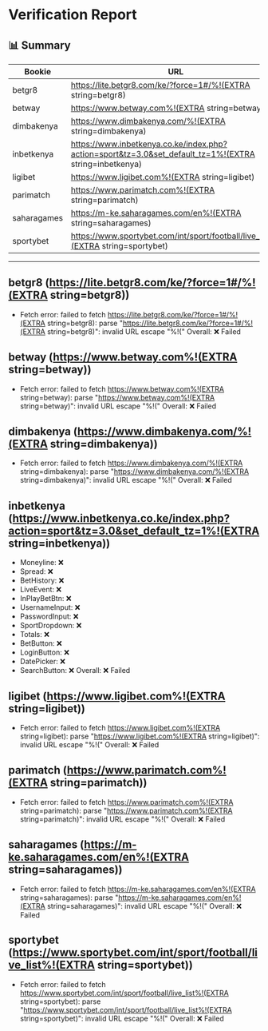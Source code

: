 # Verification Report

## 📊 Summary
| Bookie | URL | Status |
|--------|-----|--------|
| betgr8 | https://lite.betgr8.com/ke/?force=1#/%!(EXTRA string=betgr8) | ❌ |
| betway | https://www.betway.com%!(EXTRA string=betway) | ❌ |
| dimbakenya | https://www.dimbakenya.com/%!(EXTRA string=dimbakenya) | ❌ |
| inbetkenya | https://www.inbetkenya.co.ke/index.php?action=sport&tz=3.0&set_default_tz=1%!(EXTRA string=inbetkenya) | ❌ |
| ligibet | https://www.ligibet.com%!(EXTRA string=ligibet) | ❌ |
| parimatch | https://www.parimatch.com%!(EXTRA string=parimatch) | ❌ |
| saharagames | https://m-ke.saharagames.com/en%!(EXTRA string=saharagames) | ❌ |
| sportybet | https://www.sportybet.com/int/sport/football/live_list%!(EXTRA string=sportybet) | ❌ |

---

## betgr8 (https://lite.betgr8.com/ke/?force=1#/%!(EXTRA string=betgr8))
- Fetch error: failed to fetch https://lite.betgr8.com/ke/?force=1#/%!(EXTRA string=betgr8): parse "https://lite.betgr8.com/ke/?force=1#/%!(EXTRA string=betgr8)": invalid URL escape "%!("
Overall: ❌ Failed

## betway (https://www.betway.com%!(EXTRA string=betway))
- Fetch error: failed to fetch https://www.betway.com%!(EXTRA string=betway): parse "https://www.betway.com%!(EXTRA string=betway)": invalid URL escape "%!("
Overall: ❌ Failed

## dimbakenya (https://www.dimbakenya.com/%!(EXTRA string=dimbakenya))
- Fetch error: failed to fetch https://www.dimbakenya.com/%!(EXTRA string=dimbakenya): parse "https://www.dimbakenya.com/%!(EXTRA string=dimbakenya)": invalid URL escape "%!("
Overall: ❌ Failed

## inbetkenya (https://www.inbetkenya.co.ke/index.php?action=sport&tz=3.0&set_default_tz=1%!(EXTRA string=inbetkenya))
- Moneyline: ❌
- Spread: ❌
- BetHistory: ❌
- LiveEvent: ❌
- InPlayBetBtn: ❌
- UsernameInput: ❌
- PasswordInput: ❌
- SportDropdown: ❌
- Totals: ❌
- BetButton: ❌
- LoginButton: ❌
- DatePicker: ❌
- SearchButton: ❌
Overall: ❌ Failed

## ligibet (https://www.ligibet.com%!(EXTRA string=ligibet))
- Fetch error: failed to fetch https://www.ligibet.com%!(EXTRA string=ligibet): parse "https://www.ligibet.com%!(EXTRA string=ligibet)": invalid URL escape "%!("
Overall: ❌ Failed

## parimatch (https://www.parimatch.com%!(EXTRA string=parimatch))
- Fetch error: failed to fetch https://www.parimatch.com%!(EXTRA string=parimatch): parse "https://www.parimatch.com%!(EXTRA string=parimatch)": invalid URL escape "%!("
Overall: ❌ Failed

## saharagames (https://m-ke.saharagames.com/en%!(EXTRA string=saharagames))
- Fetch error: failed to fetch https://m-ke.saharagames.com/en%!(EXTRA string=saharagames): parse "https://m-ke.saharagames.com/en%!(EXTRA string=saharagames)": invalid URL escape "%!("
Overall: ❌ Failed

## sportybet (https://www.sportybet.com/int/sport/football/live_list%!(EXTRA string=sportybet))
- Fetch error: failed to fetch https://www.sportybet.com/int/sport/football/live_list%!(EXTRA string=sportybet): parse "https://www.sportybet.com/int/sport/football/live_list%!(EXTRA string=sportybet)": invalid URL escape "%!("
Overall: ❌ Failed

